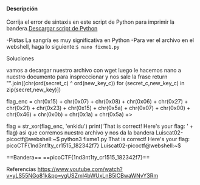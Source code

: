#### Descripción

Corrija el error de sintaxis en este script de Python para imprimir la bandera.[Descargar script de Python](https://artifacts.picoctf.net/c/27/fixme1.py)

-Pistas La sangría es muy significativa en Python
-Para ver el archivo en el webshell, haga lo siguiente:`$ nano fixme1.py`

Soluciones



vamos a decargar nuestro archivo con wget
luego le hacemos nano a nuestro documento para inspreccionar y nos sale la frase
return "".join([chr(ord(secret_c) ^ ord(new_key_c)) for (secret_c,new_key_c) in zip(secret,new_key)])


flag_enc = chr(0x15) + chr(0x07) + chr(0x08) + chr(0x06) + chr(0x27) + chr(0x21) + chr(0x23) + chr(0x15) + chr(0x5a) + chr(0x07) + chr(0x00) + chr(0x46) + chr(0x0b) + chr(0x1a) + chr(0x5a) +>

  
flag = str_xor(flag_enc, 'enkidu')
  print('That is correct! Here\'s your flag: ' + flag)
asi que corremos nuestro archivo y nos da la bandera
Luiscat02-picoctf@webshell:~$ python3 fixme1.py 
That is correct! Here's your flag: picoCTF{1nd3nt1ty_cr1515_182342f7}
Luiscat02-picoctf@webshell:~$ 

==Bandera==
==picoCTF{1nd3nt1ty_cr1515_182342f7}==


Referencias
https://www.youtube.com/watch?v=yLS55NGo81k&pp=ygUSZml4bWUxLnB5ICBwaWNvY3Rm

